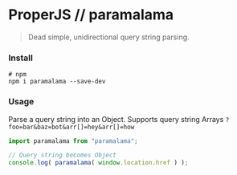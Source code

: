 ProperJS // paramalama
======================

> Dead simple, unidirectional query string parsing.



### Install

```shell
# npm
npm i paramalama --save-dev
```



### Usage
Parse a query string into an Object. Supports query string Arrays `?foo=bar&baz=bot&arr[]=hey&arr[]=how`
```javascript
import paramalama from "paramalama";

// Query string becomes Object
console.log( paramalama( window.location.href ) );
```
